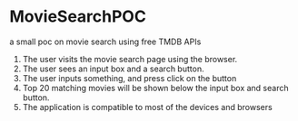 # MovieSearchPOC
a small poc on movie search using free TMDB APIs
1.	The user visits the movie search page using the browser.
2.	The user sees an input box and a search button.
3.	The user inputs something, and press click on the button
4.	Top 20 matching movies will be shown below the input box and search button.
5.	The application is compatible to most of the devices and browsers
